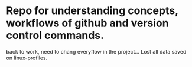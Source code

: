 # Repo for understanding concepts, workflows of github and version control commands.

back to work, need to chang everyflow in the project...
Lost all data saved on linux-profiles.


